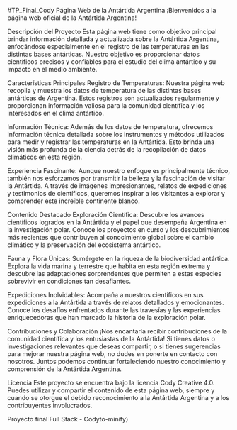 #TP_Final_Cody
Página Web de la Antártida Argentina
¡Bienvenidos a la página web oficial de la Antártida Argentina!

Descripción del Proyecto Esta página web tiene como objetivo principal brindar información detallada y actualizada sobre la Antártida Argentina, enfocándose especialmente en el registro de las temperaturas en las distintas bases antárticas. Nuestro objetivo es proporcionar datos científicos precisos y confiables para el estudio del clima antártico y su impacto en el medio ambiente.

Características Principales Registro de Temperaturas: Nuestra página web recopila y muestra los datos de temperatura de las distintas bases antárticas de Argentina. Estos registros son actualizados regularmente y proporcionan información valiosa para la comunidad científica y los interesados en el clima antártico.

Información Técnica: Además de los datos de temperatura, ofrecemos información técnica detallada sobre los instrumentos y métodos utilizados para medir y registrar las temperaturas en la Antártida. Esto brinda una visión más profunda de la ciencia detrás de la recopilación de datos climáticos en esta región.

Experiencia Fascinante: Aunque nuestro enfoque es principalmente técnico, también nos esforzamos por transmitir la belleza y la fascinación de visitar la Antártida. A través de imágenes impresionantes, relatos de expediciones y testimonios de científicos, queremos inspirar a los visitantes a explorar y comprender este increíble continente blanco.

Contenido Destacado Exploración Científica: Descubre los avances científicos logrados en la Antártida y el papel que desempeña Argentina en la investigación polar. Conoce los proyectos en curso y los descubrimientos más recientes que contribuyen al conocimiento global sobre el cambio climático y la preservación del ecosistema antártico.

Fauna y Flora Únicas: Sumérgete en la riqueza de la biodiversidad antártica. Explora la vida marina y terrestre que habita en esta región extrema y descubre las adaptaciones sorprendentes que permiten a estas especies sobrevivir en condiciones tan desafiantes.

Expediciones Inolvidables: Acompaña a nuestros científicos en sus expediciones a la Antártida a través de relatos detallados y emocionantes. Conoce los desafíos enfrentados durante las travesías y las experiencias enriquecedoras que han marcado la historia de la exploración polar.

Contribuciones y Colaboración ¡Nos encantaría recibir contribuciones de la comunidad científica y los entusiastas de la Antártida! Si tienes datos o investigaciones relevantes que deseas compartir, o si tienes sugerencias para mejorar nuestra página web, no dudes en ponerte en contacto con nosotros. Juntos podemos continuar fortaleciendo nuestro conocimiento y comprensión de la Antártida Argentina.

Licencia Este proyecto se encuentra bajo la licencia Cody Creative 4.0. Puedes utilizar y compartir el contenido de esta página web, siempre y cuando se otorgue el debido reconocimiento a la Antártida Argentina y a los contribuyentes involucrados.

Proyecto final Full Stack - Codyto-minify)
